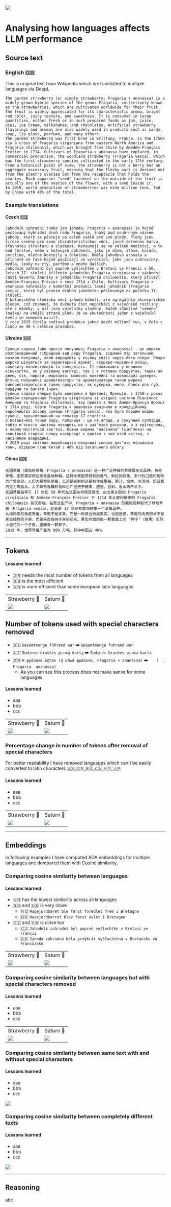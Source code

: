 ![](header.png)

# Analysing how languages affects LLM performance

## Source text

### English 🇬🇧
This is original text from Wikipedia which we translated to multiple languages via DeepL
```
The garden strawberry (or simply strawberry; Fragaria × ananassa) is a widely grown hybrid species of the genus Fragaria, collectively known as the strawberries, which are cultivated worldwide for their fruit. The fruit is widely appreciated for its characteristic aroma, bright red color, juicy texture, and sweetness. It is consumed in large quantities, either fresh or in such prepared foods as jam, juice, pies, ice cream, milkshakes, and chocolates. Artificial strawberry flavorings and aromas are also widely used in products such as candy, soap, lip gloss, perfume, and many others.
The garden strawberry was first bred in Brittany, France, in the 1750s via a cross of Fragaria virginiana from eastern North America and Fragaria chiloensis, which was brought from Chile by Amédée-François Frézier in 1714. Cultivars of Fragaria × ananassa have replaced, in commercial production, the woodland strawberry (Fragaria vesca), which was the first strawberry species cultivated in the early 17th century.
From a botanical point of view, the strawberry is not a berry but an aggregate accessory fruit, meaning that the fleshy part is derived not from the plant's ovaries but from the receptacle that holds the ovaries. Each apparent "seed" (achene) on the outside of the fruit is actually one of the ovaries of the flower, with a seed inside it.
In 2019, world production of strawberries was nine million tons, led by China with 40% of the total.
```
### Example translations

#### Czech 🇨🇿
```
Jahodník zahradní (nebo jen jahoda; Fragaria × ananassa) je hojně pěstovaný hybridní druh rodu Fragaria, známý pod souhrnným názvem jahody, který se pěstuje po celém světě pro své plody. Plody jsou široce ceněny pro svou charakteristickou vůni, jasně červenou barvu, šťavnatou strukturu a sladkost. Konzumují se ve velkém množství, a to buď čerstvé, nebo v hotových pokrmech, jako je džem, šťáva, koláče, zmrzlina, mléčné koktejly a čokoláda. Umělá jahodová aromata a příchutě se také hojně používají ve výrobcích, jako jsou cukrovinky, mýdla, lesky na rty, parfémy a mnoho dalších.
Jahodník zahradní byl poprvé vyšlechtěn v Bretani ve Francii v 50. letech 17. století křížením jahodníku Fragaria virginiana z východní části Severní Ameriky a jahodníku Fragaria chiloensis, který přivezl Amédée-François Frézier v roce 1714 z Chile. Kultivary Fragaria × ananassa nahradily v komerční produkci lesní jahodník (Fragaria vesca), který byl prvním druhem jahodníku pěstovaným na počátku 17. století.
Z botanického hlediska není jahoda bobulí, ale agregátním akcesorickým plodem, což znamená, že dužnatá část nepochází z vaječníků rostliny, ale z nádoby, v níž jsou vaječníky uloženy. Každé zdánlivé "semeno" (nažka) na vnější straně plodu je ve skutečnosti jeden z vaječníků květu se semenem uvnitř.
V roce 2019 činila světová produkce jahod devět milionů tun, v čele s Čínou se 40 % celkové produkce.
```

#### Ukraine 🇺🇦
```
Суниця садова (або просто полуниця; Fragaria × ananassa) - це широко розповсюджений гібридний вид роду Fragaria, відомий під загальною назвою полуниця, який вирощують у всьому світі через його плоди. Плоди широко цінуються за характерний аромат, яскраво-червоний колір, соковиту консистенцію та солодкість. Її споживають у великих кількостях, як у свіжому вигляді, так і в готових продуктах, таких як джем, сік, пироги, морозиво, молочні коктейлі та шоколадні цукерки. Штучні полуничні ароматизатори та ароматизатори також широко використовуються в таких продуктах, як цукерки, мило, блиск для губ, парфуми та багато інших.
Суниця садова вперше була виведена в Бретані, Франція, в 1750-х роках шляхом схрещування Fragaria virginiana зі східної частини Північної Америки та Fragaria chiloensis, яку привіз з Чилі Амеде-Франсуа Фрезьє в 1714 році. Сорти Fragaria × ananassa замінили в комерційному виробництві лісову суницю (Fragaria vesca), яка була першим видом суниці, культивованим на початку 17 століття.
З ботанічної точки зору, полуниця - це не ягода, а сукупний супліддя, тобто м'ясиста частина походить не з зав'язей рослини, а з квітколожа, в якому містяться зав'язі. Кожна видима "насінина" (сім'янка) на зовнішній стороні плоду насправді є однією з зав'язей квітки, з насіниною всередині.
У 2019 році світове виробництво полуниці склало дев'ять мільйонів тонн, лідером став Китай з 40% від загального обсягу.
```

#### China 🇨🇳
```
花园草莓（或简称草莓；Fragaria × ananassa）是一种广泛种植的草莓属杂交品种，统称草莓，因其果实而在世界各地种植。这种水果因其特有的香气、鲜红的颜色、多汁的口感和甜味而广受欢迎。人们大量食用草莓，无论是新鲜的还是制作成果酱、果汁、馅饼、冰淇淋、奶昔和巧克力等食品。人工草莓香精和香料也广泛用于糖果、肥皂、唇彩、香水等产品中。
花园草莓最早于 17 世纪 50 年代在法国布列塔尼育成，由北美东部的 Fragaria virginiana 和 Amédée-François Frézier 于 1714 年从智利带来的 Fragaria chiloensis 杂交而成。在商业生产中，Fragaria × ananassa 的栽培品种取代了林地草莓（Fragaria vesca），后者是 17 世纪初栽培的第一个草莓品种。
从植物学的角度来看，草莓不是浆果，而是一种聚合附属果实，也就是说，草莓的肉质部分不是来自植物的子房，而是来自容纳子房的花托。果实外面的每一颗表面上的 "种子"（瘦果）实际上是花的一个子房，里面有一颗种子。
2019 年，世界草莓产量为 900 万吨，其中中国占 40%。
```

---

## Tokens

#### Lessons learned
* 🇬🇷 needs the most number of tokens from all languages 
* 🇬🇧 is the most efficient 
* 🇨🇳 is more efficient than some european latin languages

<table>
<tr align="center">
  <td>Strawberry 🍓</td>
  <td>Saturn 🚀</td>
</tr>
<tr>
  <td><img src="strawberry/language_token_count.png"></td>
  <td><img src="saturn/language_token_count.png"></td>
</tr>
</table>


## Number of tokens used with special characters removed

* 🇩🇪 `Gesamtmenge führend war` ➡️ `Gesamtmenge fuhrend war`
* 🇱🇹 `Sodinės braškės pirmą kartą` ➡️ `Sodines braskes pirma karta`
* 🇬🇷 `Η φράουλα κήπου (ή απλά φράουλα, Fragaria × ananassa)` ➡️ `   (  , Fragaria  ananassa)`
  * As you can see this process does not make sanse for some languages

#### Lessons learned
* aaa
* bbb
* ccc

<table>
<tr align="center">
  <td>Strawberry 🍓</td>
  <td>Saturn 🚀</td>
</tr>
<tr>
  <td><img src="strawberry/language_token_count_spec_chars_removed.png"></td>
  <td><img src="saturn/language_token_count_spec_chars_removed.png"></td>
</tr>
</table>

### Percentage change in number of tokens after removal of special characters

For better readability I have removed languages which can't be easily converted to latin characters
🇺🇦,🇬🇷,🇧🇬,🇨🇳,🇰🇷,🇯🇵

#### Lessons learned
* aaa
* bbb
* ccc

<table>
<tr align="center">
  <td>Strawberry 🍓</td>
  <td>Saturn 🚀</td>
</tr>
<tr>
  <td><img src="strawberry/diff_after_removal_special_chars.png"></td>
  <td><img src="saturn/diff_after_removal_special_chars.png"></td>
</tr>
</table>

---

## Embeddings

In following examples I have computed ADA embeddings for multiple languages anc dompared them with Cosine similarity.  


### Comparing cosine similarity between languages

#### Lessons learned
* 🇰🇷 has the lowest similarity across all languages
* 🇳🇴 and 🇩🇰 is very close 
  * 🇳🇴 `Hagejordbæret ble først foredlet frem i Bretagne`
  * 🇩🇰 `Havejordbærret blev først avlet i Bretagne`
* 🇨🇿 and 🇸🇰 is close too
  * 🇨🇿 `Jahodník zahradní byl poprvé vyšlechtěn v Bretani ve Francii`
  * 🇸🇰 `Jahoda záhradná bola prvýkrát vyšľachtená v Bretónsku vo Francúzsku`

<table>
<tr align="center">
  <td>Strawberry 🍓</td>
  <td>Saturn 🚀</td>
</tr>
<tr>
  <td><img src="strawberry/matrix_original_languages.png"></td>
  <td><img src="saturn/matrix_original_languages.png"></td>
</tr>
</table>

### Comparing cosine similarity between languages but with special characters removed

#### Lessons learned
* aaa
* bbb
* ccc

<table>
<tr align="center">
  <td>Strawberry 🍓</td>
  <td>Saturn 🚀</td>
</tr>
<tr>
  <td><img src="strawberry/matrix_original_languages_no_latin.png"></td>
  <td><img src="saturn/matrix_original_languages_no_latin.png"></td>
</tr>
</table>

### Comparing cosine similarity between same text with and without special characters

#### Lessons learned
* aaa
* bbb
* ccc


![](matrix_relationship_matrix_no_special_chars_diff.png)

### Comparing cosine similarity between completely different texts

#### Lessons learned
* aaa
* bbb
* ccc

![](matrix_relationship_matrix_different_texts.png)

---

## Reasoning

abc

